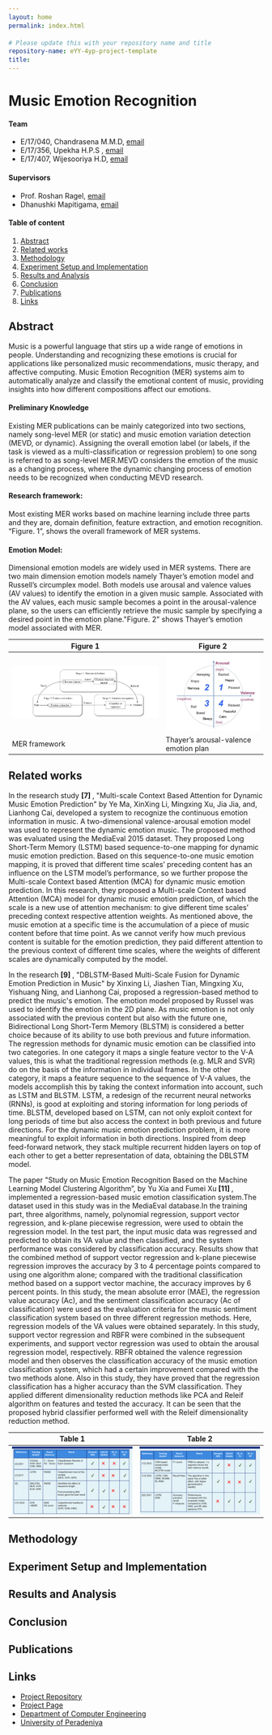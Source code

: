 ```yaml
---
layout: home
permalink: index.html

# Please update this with your repository name and title
repository-name: eYY-4yp-project-template
title:
---
```


[comment]: # "This is the standard layout for the project, but you can clean this and use your own template"

# Music Emotion Recognition

#### Team

- E/17/040, Chandrasena M.M.D, [email](e17040@eng.pdn.ac.lk)
- E/17/356, Upekha H.P.S , [email](e17356@eng.pdn.ac.lk)
- E/17/407,  Wijesooriya H.D, [email](mailto:e17407@eng.pdn.ac.lk)

#### Supervisors

- Prof. Roshan Ragel, [email](roshanr@eng.pdn.ac.lk)
- Dhanushki Mapitigama, [email](dhanumapitigama@eng.pdn.ac.lk)

#### Table of content

1. [Abstract](#abstract)
2. [Related works](#related-works)
3. [Methodology](#methodology)
4. [Experiment Setup and Implementation](#experiment-setup-and-implementation)
5. [Results and Analysis](#results-and-analysis)
6. [Conclusion](#conclusion)
7. [Publications](#publications)
8. [Links](#links)



## Abstract
Music is a powerful language that stirs up a wide range of emotions in people. Understanding and recognizing these emotions is crucial for applications like personalized music recommendations, music therapy, and affective computing. Music Emotion Recognition (MER) systems aim to automatically analyze and classify the emotional content of music, providing insights into how different compositions affect our emotions. 

#### Preliminary Knowledge
Existing MER publications can be mainly categorized into two sections, namely song-level MER (or static) and music emotion variation detection (MEVD, or dynamic). Assigning
the overall emotion label (or labels, if the task is viewed as a multi-classification or regression problem) to one song is referred to as song-level MER.MEVD considers the emotion of the music as a changing process, where the dynamic changing process of emotion needs to be recognized when conducting MEVD research.

#### Research framework: 
Most existing MER works based on machine learning include three parts and they are, domain definition, feature extraction, and emotion recognition. “Figure. 1”, shows the overall framework of MER systems.

#### Emotion Model: 
Dimensional emotion models are widely used in MER systems. There are two main dimension emotion models namely Thayer’s emotion model and Russell’s circumplex model. Both models use arousal and valence values (AV values) to identify the emotion in a given music sample. Associated with the AV values, each music sample becomes a point in the arousal-valence plane, so the users can efficiently retrieve the music sample by specifying a desired point in the emotion plane."Figure. 2" shows Thayer’s emotion model associated with MER.

| Figure 1 | Figure 2 |
| ------- | ------- |
| ![Image 1](./images/fig1.jpg) | ![Image 2](./images/fig2.jpg) |
|  MER framework   |  Thayer’s arousal-valence emotion plan |

## Related works
In the research study <b>[7] </b>, "Multi-scale Context Based Attention for Dynamic Music Emotion Prediction" by Ye Ma, XinXing Li, Mingxing Xu, Jia Jia, and, Lianhong Cai, developed a system to recognize the continuous emotion information in music. A two-dimensional valence-arousal emotion model was used to represent the dynamic emotion music. The proposed method was evaluated using the MediaEval 2015 dataset. They proposed Long Short-Term Memory (LSTM) based sequence-to-one mapping for dynamic music emotion prediction. Based on this sequence-to-one music emotion mapping, it is proved that different time scales’ preceding content has an influence on the LSTM model’s performance, so we further propose the Multi-scale Context based Attention (MCA) for dynamic music emotion prediction. In this research, they proposed a Multi-scale Context based Attention (MCA) model for dynamic music emotion prediction, of which the scale is a new use of attention mechanism: to give different time scales’ preceding context respective attention weights. As mentioned above, the music emotion at a specific time is the accumulation of a piece of music content before that time point. As we cannot verify how much previous content is suitable for the emotion prediction, they paid different attention to the previous context of different time scales, where the weights of different scales are dynamically computed by the model.

In the research <b> [9] </b>, "DBLSTM-Based Multi-Scale Fusion for Dynamic Emotion Prediction in Music" by Xinxing Li, Jiashen Tian, Mingxing Xu, Yishuang Ning, and Lianhong Cai, proposed a regression-based method to predict the music's emotion. The emotion model proposed by Russel was used to identify the emotion in the 2D plane. As music emotion is not only associated with the previous content but also with the future one, Bidirectional Long Short-Term Memory (BLSTM) is considered a better choice because of its ability to use both previous and future information. The regression methods for dynamic music emotion can be classified into two categories. In one category it maps a single feature vector to the V-A values, this is what the traditional regression methods (e.g. MLR and SVR) do on the basis of the information in individual frames. In the other category, it maps a feature sequence to the sequence of V-A values, the models accomplish this by taking the context information into account, such as LSTM and BLSTM. LSTM, a redesign of the recurrent neural networks (RNNs), is good at exploiting and storing information for long periods of time. BLSTM, developed based on LSTM, can not only exploit context for long periods of time but also access the context in both previous and future directions. For the dynamic music emotion prediction problem, it is more meaningful to exploit information in both directions. Inspired from deep feed-forward network, they stack multiple recurrent hidden layers on top of each other to get a better representation of data, obtaining the DBLSTM model.

The paper "Study on Music Emotion Recognition Based on the Machine Learning Model Clustering Algorithm”, by Yu Xia and Fumei Xu<b> [11] </b>, implemented a regression-based music emotion classification system.The dataset used in this study was in the MediaEval database.In the training part, three algorithms, namely, polynomial regression, support vector regression, and k-plane piecewise regression, were used to obtain the regression model. In the test part, the input music data was regressed and predicted to obtain its VA value and then classified, and the system performance was considered by classification accuracy. Results show that the combined method of support vector regression and k-plane piecewise regression improves the accuracy by 3 to 4 percentage points compared to using one algorithm alone; compared with the traditional classification method based on a support vector machine, the accuracy improves by 6 percent points. In this study, the mean absolute error (MAE), the regression value accuracy (Ac), and the sentiment classification accuracy (Ac of classification) were used as the evaluation criteria for the music sentiment classification system based on three different regression methods. Here, regression models of the VA values were obtained separately. In this study, support vector regression and RBFR were combined in the subsequent experiments, and support vector regression was used to obtain the arousal regression model, respectively. RBFR obtained the valence regression model and
then observes the classification accuracy of the music emotion classification system, which had a certain improvement compared with the two methods alone. Also in this study, they have proved that the regression classification has a higher accuracy than the  SVM classification. They applied different dimensionality reduction methods like PCA and Releif algorithm on features and tested the accuracy. It can be seen that the proposed hybrid classifier performed well with the Releif dimensionality reduction method.

| Table 1 | Table 2 |
| ------- | ------- |
| ![Image 3](./images/Literature_Review_Summary_2.png) | ![Image 4](./images/Literature_Review_Summary_1.png)  |






## Methodology

## Experiment Setup and Implementation

## Results and Analysis

## Conclusion

## Publications
[//]: # "Note: Uncomment each once you uploaded the files to the repository"

<!-- 1. [Semester 7 report](./) -->
<!-- 2. [Semester 7 slides](./) -->
<!-- 3. [Semester 8 report](./) -->
<!-- 4. [Semester 8 slides](./) -->
<!-- 5. Author 1, Author 2 and Author 3 "Research paper title" (2021). [PDF](./). -->


## Links

[//]: # ( NOTE: EDIT THIS LINKS WITH YOUR REPO DETAILS )

- [Project Repository](https://github.com/cepdnaclk/e17-4yp-Music-Emotion-Recognition)
- [Project Page](https://cepdnaclk.github.io/e17-4yp-Music-Emotion-Recognition/ )
- [Department of Computer Engineering](http://www.ce.pdn.ac.lk/)
- [University of Peradeniya](https://eng.pdn.ac.lk/)

[//]: # "Please refer this to learn more about Markdown syntax"
[//]: # "https://github.com/adam-p/markdown-here/wiki/Markdown-Cheatsheet"

